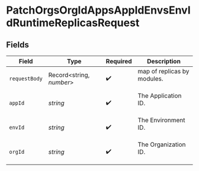 # PatchOrgsOrgIdAppsAppIdEnvsEnvIdRuntimeReplicasRequest


## Fields

| Field                         | Type                          | Required                      | Description                   |
| ----------------------------- | ----------------------------- | ----------------------------- | ----------------------------- |
| `requestBody`                 | Record<string, *number*>      | :heavy_check_mark:            | map of replicas by modules.<br/><br/> |
| `appId`                       | *string*                      | :heavy_check_mark:            | The Application ID.<br/><br/> |
| `envId`                       | *string*                      | :heavy_check_mark:            | The Environment ID.<br/><br/> |
| `orgId`                       | *string*                      | :heavy_check_mark:            | The Organization ID.<br/><br/> |